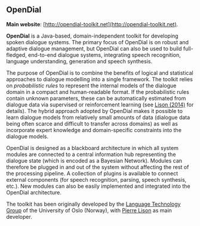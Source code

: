 
## OpenDial

**Main website**: [http://opendial-toolkit.net](http://opendial-toolkit.net).

**OpenDial** is a Java-based, domain-independent toolkit for developing spoken dialogue systems. The primary focus of OpenDial is on robust and adaptive dialogue management, but OpenDial can also be used to build full-fledged, end-to-end dialogue systems, integrating speech recognition, language understanding, generation and speech synthesis.

The purpose of OpenDial is to combine the benefits of logical and statistical approaches to dialogue modelling into a single framework. The toolkit relies on *probabilistic rules* to represent the internal models of the dialogue domain in a compact and human-readable format. If the probabilistic rules contain unknown parameters, these can be automatically estimated from dialogue data via supervised or reinforcement learning (see [Lison (2014)](http://folk.uio.no/plison/pdfs/thesis/thesis-plison2014.pdf) for details). The hybrid approach adopted by OpenDial makes it possible to learn dialogue models from relatively small amounts of data (dialogue data being often scarce and difficult to transfer across domains) as well as incorporate expert knowledge and domain-specific constraints into the dialogue models.

OpenDial is designed as a blackboard architecture in which all system modules are connected to a central information hub representing the dialogue state (which is encoded as a Bayesian Network). Modules can therefore be plugged in and out of the system without affecting the rest of the processing pipeline. A collection of plugins is available to connect external components (for speech recognition, parsing, speech synthesis, etc.). New modules can also be easily implemented and integrated into the OpenDial architecture.

The toolkit has been originally developed by the [Language Technology Group](http://www.mn.uio.no/ifi/english/research/groups/ltg/) of the University of Oslo (Norway), with [Pierre Lison](http://folk.uio.no/plison) as main developer.
